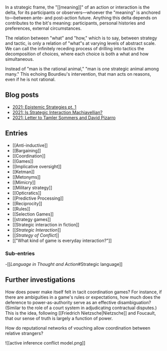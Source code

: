 In a strategic frame, the "[[meaning]]" of an action or interaction is the delta, for its participants or observers—whoever the "meaning" is anchored to—between ante- and post-action future. Anything this delta depends on contributes to the bit's meaning: participants, personal histories and preferences, external circumstances.

The relation between "what" and "how," which is to say, between strategy and tactic, is only a relation of "what"s at varying levels of abstract scale. We can call the infinitely receding process of drilling into tactics the decomposition of choices, where each choice is both a what and how simultaneous.

Instead of "man is the rational animal," "man is one strategic animal among many." This echoing Bourdieu's intervention, that man acts on reasons, even if he is not rational.

## Blog posts
- [2021: Epistemic Strategies pt. 1](https://suspendedreason.com/2021/05/12/epistemic-strategies-pt-1/)
- [2021: Is Strategic Interaction Machiavellian?](https://suspendedreason.com/2021/05/12/is-strategic-interaction-machiavellian/)
- [2021: Letter to Tamler Sommers and David Pizarro](https://suspendedreason.com/2021/05/05/letter-to-tamler-sommers-and-david-pizarro/)

## Entries
- [[Anti-inductive]]
- [[Bargaining]]
- [[Coordination]]
- [[Games]]
- [[Implicative oversight]]
- [[Ketman]]
- [[Metonyms]]
- [[Mimicry]]
- [[Military strategy]]
- [[Opticratics]]
- [[Predictive Processing]]
- [[Reciprocity]]
- [[Rules]]
- [[Selection Games]]
- [[strategy games]]
- [[Strategic interaction in fiction]]
- [[_Strategic Interaction_]]
- [[_Strategy of Conflict_]]
- [["What kind of game is everyday interaction?"]]

### Sub-entries
-[[_Language in Thought and Action_#Strategic language]]

## Further investigations

How does power make itself felt in tacit coordination games? For instance, if there are ambiguities in a game's rules or expectations, how much does the deference to power-as-authority serve as an effective disambiguation? (Similar to the role of a court system in adjudicating contractual disputes.) This is the idea, following [[Friedrich Nietzsche|Nietzsche]] and Foucault, that our sense of truth is largely a function of power.

How do reputational networks of vouching allow coordination between relative strangers?

![[active inference conflict model.png]]

